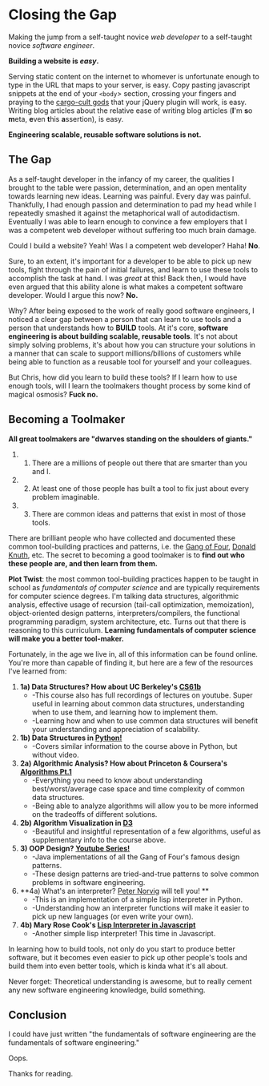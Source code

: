Closing the Gap
====
Making the jump from a self-taught novice *web developer* to a self-taught novice *software engineer*.

**Building a website is *easy*.**

Serving static content on the internet to whomever is unfortunate enough to type in the URL that maps to your server, is easy. Copy pasting javascript snippets at the end of your `<body`> section, crossing your fingers and praying to the [cargo-cult gods](http://en.wikipedia.org/wiki/Cargo_cult_programming) that your jQuery plugin will work, is easy. Writing blog articles about the relative ease of writing blog articles (**I**'m **s**o **m**eta, **e**ven **t**his **a**ssertion), is easy.

**Engineering scalable, reusable software solutions is not.**

**The Gap**
------
As a self-taught developer in the infancy of my career, the qualities I brought to the table were passion, determination, and an open mentality towards learning new ideas. Learning was painful. Every day was painful. Thankfully, I had enough passion and determination to pad my head while I repeatedly smashed it against the metaphorical wall of autodidactism. Eventually I was able to learn enough to convince a few employers that I was a competent web developer without suffering too much brain damage.

Could I build a website? Yeah! Was I a competent web developer? Haha! **No**. 

Sure, to an extent, it's important for a developer to be able to pick up new tools, fight through the pain of initial failures, and learn to use these tools to accomplish the task at hand. I was *great* at this! Back then, I would have even argued that this ability alone is what makes a competent software developer. Would I argue this now? **No.**

Why? After being exposed to the work of really good software engineers, I noticed a clear gap between a person that can learn to use tools and a person that understands how to **BUILD** tools. At it's core, **software engineering is about building scalable, reusable tools**. It's not about simply solving problems, it's about how you can structure your solutions in a manner that can scale to support millions/billions of customers while being able to function as a reusable tool for yourself and your colleagues.

But Chris, how did you learn to build these tools? If I learn how to use enough tools, will I learn the toolmakers thought process by some kind of magical osmosis? **Fuck no.**

**Becoming a Toolmaker**
-------
**All great toolmakers are "dwarves standing on the shoulders of giants."**

1.  1) There are a millions of people out there that are smarter than you and I.
2.  2) At least one of those people has built a tool to fix just about every problem imaginable.
3.  3) There are common ideas and patterns that exist in most of those tools.

There are brilliant people who have collected and documented these common tool-building practices and patterns, i.e. the [Gang of Four](http://en.wikipedia.org/wiki/Design_Patterns), [Donald Knuth](http://en.wikipedia.org/wiki/The_Art_of_Computer_Programming), etc. The secret to becoming a good toolmaker is to **find out who these people are, and then learn from them.**

**Plot Twist**: the most common tool-building practices happen to be taught in school as *fundamentals of computer science* and are typically requirements for computer science degrees. I'm talking data structures, algorithmic analysis, effective usage of recursion (tail-call optimization, memoization), object-oriented design patterns, interpreters/compilers, the functional programming paradigm, system architecture, etc. Turns out that there is reasoning to this curriculum. **Learning fundamentals of computer science will make you a better tool-maker.**

Fortunately, in the age we live in, all of this information can be found online. You're more than capable of finding it, but here are a few of the resources I've learned from:

1.  **1a) Data Structures? How about UC Berkeley's [CS61b](http://www.cs.berkeley.edu/~jrs/61b/)**
    * -This course also has full recordings of lectures on youtube. Super useful in learning about common data structures, understanding when to use them, and learning how to implement them.
    * -Learning how and when to use common data structures will benefit your understanding and appreciation of scalability.
2.  **1b) Data Structures in [Python!](http://interactivepython.org/courselib/static/pythonds/index.html)**
    * -Covers similar information to the course above in Python, but without video.
3.  **2a) Algorithmic Analysis? How about Princeton & Coursera's [Algorithms Pt.1](https://www.coursera.org/course/algs4partI)**
    * -Everything you need to know about understanding best/worst/average case space and time complexity of common data structures.
    * -Being able to analyze algorithms will allow you to be more informed on the tradeoffs of different solutions.
4.  **2b) Algorithm Visualization in [D3](http://bost.ocks.org/mike/algorithms/)**
    * -Beautiful and insightful representation of a few algorithms, useful as supplementary info to the course above.
5.  **3) OOP Design? [Youtube Series!](https://www.youtube.com/watch?v=vNHpsC5ng_E&list=PLF206E906175C7E07)**
    * -Java implementations of all the Gang of Four's famous design patterns.
    * -These design patterns are tried-and-true patterns to solve common problems in software engineering.
6.  **4a) What's an interpreter? [Peter Norvig](http://norvig.com/lispy.html) will tell you! **
    * -This is an implementation of a simple lisp interpreter in Python.
    * -Understanding how an interpreter functions will make it easier to pick up new languages (or even write your own).
7.  **4b) Mary Rose Cook's [Lisp Interpreter in Javascript](https://www.youtube.com/watch?v=hqnTvuvXPCc)**
    * -Another simple lisp interpreter! This time in Javascript.

In learning how to build tools, not only do you start to produce better software, but it becomes even easier to pick up other people's tools and build them into even better tools, which is kinda what it's all about.

Never forget: Theoretical understanding is awesome, but to really cement any new software engineering knowledge, build something.

**Conclusion**
-----
I could have just written "the fundamentals of software engineering are the fundamentals of software engineering."

Oops.

Thanks for reading.
